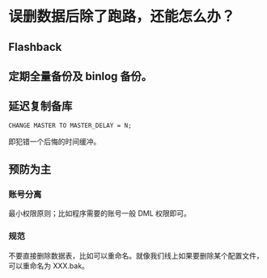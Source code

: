 # 误删数据后除了跑路，还能怎么办？

## Flashback

## 定期全量备份及 binlog 备份。

## 延迟复制备库
```
CHANGE MASTER TO MASTER_DELAY = N;
```
即犯错一个后悔的时间缓冲。

## 预防为主
### 账号分离
最小权限原则；比如程序需要的账号一般 DML 权限即可。

### 规范
不要直接删除数据表，比如可以重命名。就像我们线上如果要删除某个配置文件，可以重命名为 XXX.bak。
